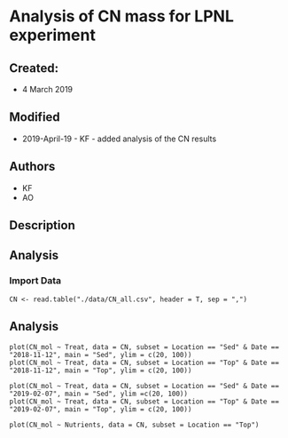 # Analysis of CN mass for LPNL experiment

## Created:

* 4 March 2019

## Modified

* 2019-April-19 - KF - added analysis of the CN results

## Authors

* KF
* AO

## Description

## Analysis

### Import Data

    CN <- read.table("./data/CN_all.csv", header = T, sep = ",")
    
## Analysis
    
    plot(CN_mol ~ Treat, data = CN, subset = Location == "Sed" & Date == "2018-11-12", main = "Sed", ylim = c(20, 100))
    plot(CN_mol ~ Treat, data = CN, subset = Location == "Top" & Date == "2018-11-12", main = "Top", ylim = c(20, 100))
    
    plot(CN_mol ~ Treat, data = CN, subset = Location == "Sed" & Date == "2019-02-07", main = "Sed", ylim =c(20, 100))
    plot(CN_mol ~ Treat, data = CN, subset = Location == "Top" & Date == "2019-02-07", main = "Top", ylim = c(20, 100))
    
    plot(CN_mol ~ Nutrients, data = CN, subset = Location == "Top")
    
